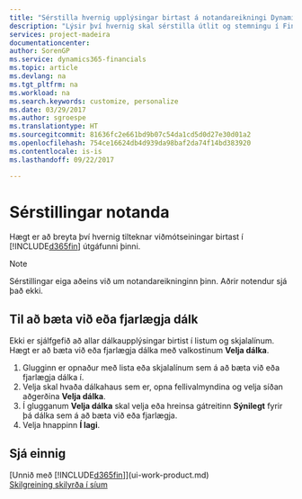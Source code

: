 ```yaml
---
title: "Sérstilla hvernig upplýsingar birtast á notandareikningi Dynamics 365 for Financials"
description: "Lýsir því hvernig skal sérstilla útlit og stemningu í Financials fyrir þinn notandareikning."
services: project-madeira
documentationcenter: 
author: SorenGP
ms.service: dynamics365-financials
ms.topic: article
ms.devlang: na
ms.tgt_pltfrm: na
ms.workload: na
ms.search.keywords: customize, personalize
ms.date: 03/29/2017
ms.author: sgroespe
ms.translationtype: HT
ms.sourcegitcommit: 81636fc2e661bd9b07c54da1cd5d0d27e30d01a2
ms.openlocfilehash: 754ce16624db4d939da98baf2da74f14bd383920
ms.contentlocale: is-is
ms.lasthandoff: 09/22/2017

---
```

# <a name="user-personalization"></a>Sérstillingar notanda
Hægt er að breyta því hvernig tilteknar viðmótseiningar birtast í [!INCLUDE[d365fin](includes/d365fin_md.md)] útgáfunni þinni.

> [!NOTE]  
>   Sérstillingar eiga aðeins við um notandareikninginn þinn. Aðrir notendur sjá það ekki.

## <a name="to-add-or-remove-a-column"></a>Til að bæta við eða fjarlægja dálk
Ekki er sjálfgefið að allar dálkaupplýsingar birtist í listum og skjalalínum. Hægt er að bæta við eða fjarlægja dálka með valkostinum **Velja dálka**.

1. Glugginn er opnaður með lista eða skjalalínum sem á að bæta við eða fjarlægja dálka í.
2. Velja skal hvaða dálkahaus sem er, opna fellivalmyndina og velja síðan aðgerðina **Velja dálka**.
3. Í glugganum **Velja dálka** skal velja eða hreinsa gátreitinn **Sýnilegt** fyrir þá dálka sem á að bæta við eða fjarlægja.
4. Velja hnappinn **Í lagi**.

## <a name="see-also"></a>Sjá einnig
[Unnið með [!INCLUDE[d365fin](includes/d365fin_md.md)]](ui-work-product.md)  
[Skilgreining skilyrða í síum](ui-enter-criteria-filters.md)

